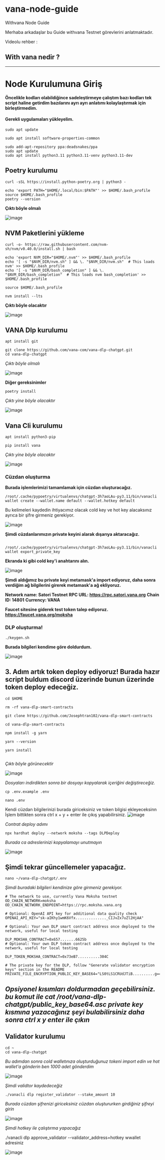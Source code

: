 # vana-node-guide
Withvana Node Guide

Merhaba arkadaşlar bu Guide withvana Testnet görevlerini anlatmaktadır. 

Videolu rehber : 


## With vana nedir ?


------------------------------------------------------------------------------





# Node Kurulumuna Giriş

**Öncelikle kodları olabildiğince sadeleştirmeye çalıştım bazı kodları tek script haline getirdim bazılarını ayrı ayrı anlatımı kolaylaştırmak için birleştirmedim.**

#### Gerekli uygulamaları yükleyelim.

~~~
sudo apt update

sudo apt install software-properties-common

sudo add-apt-repository ppa:deadsnakes/ppa
sudo apt update
sudo apt install python3.11 python3.11-venv python3.11-dev
~~~


## Poetry kurulumu 
~~~
curl -sSL https://install.python-poetry.org | python3 -

echo 'export PATH="$HOME/.local/bin:$PATH"' >> $HOME/.bash_profile
source $HOME/.bash_profile
poetry --version

~~~

**Çıktı böyle olmalı**

![image](https://github.com/user-attachments/assets/6d5ca1e6-c1cc-46e3-9464-1a1ba62c2dd9)


## NVM Paketlerini yükleme 

~~~
curl -o- https://raw.githubusercontent.com/nvm-sh/nvm/v0.40.0/install.sh | bash

echo 'export NVM_DIR="$HOME/.nvm"' >> $HOME/.bash_profile
echo '[ -s "$NVM_DIR/nvm.sh" ] && \. "$NVM_DIR/nvm.sh"  # This loads nvm' >> $HOME/.bash_profile
echo '[ -s "$NVM_DIR/bash_completion" ] && \. "$NVM_DIR/bash_completion"  # This loads nvm bash_completion' >> $HOME/.bash_profile

source $HOME/.bash_profile

nvm install --lts
~~~

**Çıktı böyle olacaktır**

![image](https://github.com/user-attachments/assets/51222fba-8f52-49ae-bd1f-0e2b703859e4)

## VANA Dlp kurulumu

~~~
apt install git

git clone https://github.com/vana-com/vana-dlp-chatgpt.git
cd vana-dlp-chatgpt
~~~

*Çıktı böyle olmalı*

![image](https://github.com/user-attachments/assets/b7476f12-9737-413e-adb9-b1f09cf14537)

**Diğer gereksinimler**

~~~
poetry install

~~~

*Çıktı yine böyle olacaktır*

![image](https://github.com/user-attachments/assets/745c3991-1dcb-442d-a199-195114b75722)


## Vana Cli kurulumu
~~~
apt install python3-pip

pip install vana
~~~

*Çıktı yine böyle olacaktır*

![image](https://github.com/user-attachments/assets/71c95763-d542-4f96-9fbc-c8fd514422ff)


### Cüzdan oluşturma

**Burada işlemlerimizi tamamlamak için cüzdan oluşturacağız.**


<code>/root/.cache/pypoetry/virtualenvs/chatgpt-3h7aoLAu-py3.11/bin/vanacli wallet create --wallet.name default --wallet.hotkey default</code>

Bu kelimeleri kaydedin ihtiyacımız olacak cold key ve hot key alacaksınız ayrıca bir şifre girmeniz gerekiyor.

![image](https://github.com/user-attachments/assets/e3170628-8c1d-4ac0-9e1e-77366ec7262e)

**Şimdi cüzdanlarımızın private keyini alarak dışarıya aktaracağız.**

~~~

/root/.cache/pypoetry/virtualenvs/chatgpt-3h7aoLAu-py3.11/bin/vanacli wallet export_private_key

~~~

**Ekranda ki gibi cold key'i anahtarını alın.**

![image](https://github.com/user-attachments/assets/45f22c1b-bdd8-41c1-935f-a1ca4ef00518)

**Şimdi aldığımız bu private keyi metamask'a import ediyoruz, daha sonra verdiğim ağ bilgilerini girerek metamask'a ağ ekliyoruz.**

**Network name: Satori Testnet**
**RPC URL: https://rpc.satori.vana.org**
**Chain ID: 14801**
**Currency: VANA**

**Faucet sitesine giderek test token talep ediyoruz. https://faucet.vana.org/moksha**

### DLP oluşturma!

~~~
./keygen.sh
~~~
**Burada bilgileri kendime göre doldurdum.**

![image](https://github.com/user-attachments/assets/01834ae6-9947-473e-8efd-791027f24ec6)

## 3. Adım artık token deploy ediyoruz! Burada hazır script buldum discord üzerinde bunun üzerinde token deploy edeceğiz.

```
cd $HOME

rm -rf vana-dlp-smart-contracts

git clone https://github.com/Josephtran102/vana-dlp-smart-contracts

cd vana-dlp-smart-contracts

npm install -g yarn

yarn --version

yarn install


```

*Çıktı böyle görünecektir*

![image](https://github.com/user-attachments/assets/aa1ff4e6-97a5-4d39-825e-137afae47fb8)


*Dosyaları indirdikten sonra bir dosyayı kopyalarak içeriğini değiştireceğiz.*


```
cp .env.example .env

nano .env
```

Kendi cüzdan bilgilerinizi burada giriceksiniz ve token bilgisi ekleyeceksinn İşlem bittikten sonra ctrl x + y + enter ile çıkış yapabilirsiniz.
![image](https://github.com/user-attachments/assets/48c5279e-8328-46c7-86aa-c2e6c483f031)

*Contrat deploy adımı* 
```
npx hardhat deploy --network moksha --tags DLPDeploy

```

*Burada ca adreslerinizi kopyalamayı unutmayın*

![image](https://github.com/user-attachments/assets/c71ac3d4-6996-421d-b4d3-7b97dfa84eb3)

## Şimdi tekrar güncellemeler yapacağız.

```
nano ~/vana-dlp-chatgpt/.env

```

*Şimdi buradaki bilgileri kendinize göre girmeniz gerekiyor.*

```
# The network to use, currently Vana Moksha testnet
OD_CHAIN_NETWORK=moksha
OD_CHAIN_NETWORK_ENDPOINT=https://rpc.moksha.vana.org

# Optional: OpenAI API key for additional data quality check
OPENAI_API_KEY="sk-aIKhy1wmK6Vfx.............._CIJvZx7uZl2HjAA"

# Optional: Your own DLP smart contract address once deployed to the network, useful for local testing

DLP_MOKSHA_CONTRACT=0x657.......6625b
# Optional: Your own DLP token contract address once deployed to the network, useful for local testing

DLP_TOKEN_MOKSHA_CONTRACT=0x73eB7..........304C

# The private key for the DLP, follow "Generate validator encryption keys" section in the README
PRIVATE_FILE_ENCRYPTION_PUBLIC_KEY_BASE64="LS0tLS1CRUdJTiB..........g=="
```

*Opsiyonel kısımları doldurmadan geçebilirsiniz. bu komut ile cat /root/vana-dlp-chatgpt/public_key_base64.asc private key kısmına yazacağınız şeyi bulabilirsiniz daha sonra ctrl x y enter ile çıkın*
-

## Validator kurulumu

```
cd ~
cd vana-dlp-chatgpt
```

*Bu adımdan sonra cold walletınıza oluşturduğunuz tokeni import edin ve hot wallet'a gönderin ben 1000 adet gönderdim*

![image](https://github.com/user-attachments/assets/e27827e5-6756-429e-8537-6a572cb7230d)

*Şimdi validtor kaydedeceğiz*
```
./vanacli dlp register_validator --stake_amount 10
```
*Burada cüzdan şifrenizi giriceksiniz cüzdan oluştururken girdiğiniz şifreyi girin*

![image](https://github.com/user-attachments/assets/08cf2c9c-71ee-4428-95a0-0ba6fa72aabd)

*Şimdi hotkey ile çalıştırma yapacağız*

./vanacli dlp approve_validator --validator_address=hotkey wwallet adresiniz

![image](https://github.com/user-attachments/assets/bf491512-5090-4c8e-bc7b-a3b06799a20e)



